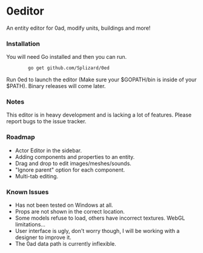 # 0editor
An entity editor for 0ad, modify units, buildings and more!

### Installation
You will need Go installed and then you can run.

```sh
		go get github.com/Splizard/0ed
```

Run 0ed to launch the editor (Make sure your $GOPATH/bin is inside of your $PATH).
Binary releases will come later.

### Notes

This editor is in heavy development and is lacking a lot of features.
Please report bugs to the issue tracker.

### Roadmap

* Actor Editor in the sidebar.
* Adding components and properties to an entity.
* Drag and drop to edit images/meshes/sounds.
* "Ignore parent" option for each component.
* Multi-tab editing.

### Known Issues

* Has not been tested on Windows at all.
* Props are not shown in the correct location.
* Some models refuse to load, others have incorrect textures. WebGL limitations...
* User interface is ugly, don't worry though, I will be working with a designer to improve it.
* The 0ad data path is currently inflexible.
